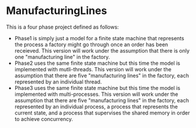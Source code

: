# ManufacturingLines

This is a four phase project defined as follows:
- Phase1 is simply just a model for a finite state machine that represents the process a factory might go through once an order has been receieved. This version will work under the assumption that there is only one "manufacturing line" in the factory.
- Phase2 uses the same finite state machine but this time the model is implemented with mutli-threads. This version will work under the assumption that there are five "manufacturing lines" in the factory, each represented by an individual thread.
- Phase3 uses the same finite state machine but this time the model is implemented with multi-processes. This version will work under the assumption that there are five "manufacturing lines" in the factory, each represented by an individual process, a process that represents the current state, and a process that supervises the shared memory in order to achieve concurrency.
